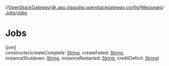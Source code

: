//[OpenStackGateway](../../../../index.md)/[dk.aau.claaudia.openstackgateway.config](../../index.md)/[Messages](../index.md)/[Jobs](index.md)/[Jobs](-jobs.md)

# Jobs

[jvm]\
constructor(createComplete: [String](https://kotlinlang.org/api/latest/jvm/stdlib/kotlin/-string/index.html), createFailed: [String](https://kotlinlang.org/api/latest/jvm/stdlib/kotlin/-string/index.html), instanceShutdown: [String](https://kotlinlang.org/api/latest/jvm/stdlib/kotlin/-string/index.html), instanceRestarted: [String](https://kotlinlang.org/api/latest/jvm/stdlib/kotlin/-string/index.html), creditDeficit: [String](https://kotlinlang.org/api/latest/jvm/stdlib/kotlin/-string/index.html))
